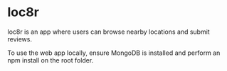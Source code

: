 # loc8r
loc8r is an app where users can browse nearby locations and submit reviews.

To use the web app locally, ensure MongoDB is installed and perform an npm install on the root folder.
